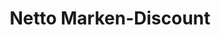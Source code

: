 ---
title: "Netto Marken-Discount"
url: /landshut/netto-marken-discount-stethaimerstrasse/
shop: Supermarkt
---